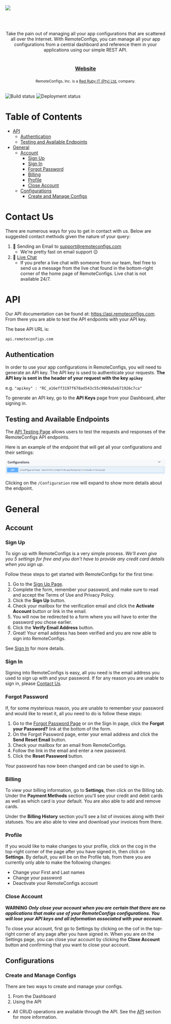 <img src="https://remoteconfigs.com/src/img/Remoteconfig_final.svg" style="display: block; margin-left: auto; margin-right: auto; height: 80px; color: #BF2026;"/>
<div align="center">
  Take the pain out of managing all your app configurations that are scattered all over the Internet. With RemoteConfigs, you can manage all your app configurations from a central dashboard and reference them in your applications using our simple REST API.
</div>

<br />

<div align="center">
  <h3>
    <a href="https://remoteconfigs.com">
      Website
    </a>
  </h3>
</div>

<div align="center">
  <sub>RemoteConfigs, Inc. is a <a href="http://redrubyit.co.za">Red Ruby IT (Pty) Ltd.</a> company.</sub>
</div>

<br>

![Build status](https://redrubyit.visualstudio.com/RemoteConfigs/_apis/build/status/RemoteConfigs%20-%20Staging%20-%20CI)
![Deployment status](https://redrubyit.vsrm.visualstudio.com/_apis/public/Release/badge/5bf414cb-f023-4c36-aba0-c3af1dc61ea1/2/2)

# Table of Contents
* [API](#api)
    * [Authentication](#authentication)
    * [Testing and Available Endpoints](#testing-and-available-endpoints)
* [General](#general)
    * [Account](#account)
        * [Sign Up](#sign-up)
        * [Sign In](#sign-in)
        * [Forgot Password](#forgot-password)
        * [Billing](#billing)
        * [Profile](#profile)
        * [Close Account](#close-account)
    * [Configurations](#configurations)
        * [Create and Manage Configs](#create-and-manage-configs)

# Contact Us
There are numerous ways for you to get in contact with us. Below are suggested contact methods given the nature of your query:

1. 📧 Sending an Email to <a href="mailto: support@remoteconfigs.com">support@remoteconfigs.com</a>
    * We're pretty fast on email support 😉
2. 💬 <a href="https://remoteconfigs.com">Live Chat</a>
    * If you prefer a live chat with someone from our team, feel free to send us a message from the live chat found in the bottom-right corner of the home page of RemoteConfigs. Live chat is not available 24/7.

# API
Our API documentation can be found at: <a href="https://api.remoteconfigs.com" target="_blank">https://api.remoteconfigs.com</a>.
From there you are able to test the API endpoints with your API key.

The base API URL is:
```
api.remoteconfigs.com
```
## Authentication
In order to use your app configurations in RemoteConfigs, you will need to generate an API key. The API key is used to authenticate your requests.
**The API key is sent in the header of your request with the key `apikey`**

e.g. `"apikey" : "RC_a16eff3197f678ad543c55c99b9a5eb71926c7ca"`

To generate an API key, go to the **API Keys** page from your Dashboard, after signing in.

## Testing and Available Endpoints
The <a href="https://api.remoteconfigs.com">API Testing Page</a> allows users to test the requests and responses of the RemoteConfigs API endpoints.

Here is an example of the endpoint that will get all your configurations and their settings:

![Get All Configurations Endpoint](https://raw.githubusercontent.com/RemoteConfigsInc/Documentation/master/Images/ApiSwaggerGetAllConfigs.png "Get All Configurations")

Clicking on the `/Configuration` row will expand to show more details about the endpoint.

# General
## Account
### Sign Up
To sign up with RemoteConfigs is a very simple process. _We'll even give you 5 settings for free and you don't have to provide any credit card details when you sign up._

Follow these steps to get started with RemoteConfigs for the first time:
1. Go to the <a href="https://remoteconfigs.com/Home/Signup">Sign Up Page</a>.
2. Complete the form, remember your password, and make sure to read and accept the Terms of Use and Privacy Policy.
3. Click the **Sign Up** button.
4. Check your mailbox for the verification email and click the **Activate Account** button or link in the email.
5. You will now be redirected to a form where you will have to enter the password you chose earlier.
6. Click the **Verify Email Address** button.
7. Great! Your email address has been verified and you are now able to sign into RemoteConfigs.

See [Sign In](#sign-in) for more details.

### Sign In
Signing into RemoteConfigs is easy, all you need is the email address you used to sign up with and your password. If for any reason you are unable to sign in, please [Contact Us](#contact-us).

### Forgot Password
If, for some mysterious reason, you are unable to remember your password and would like to reset it, all you need to do is follow these steps:

1. Go to the <a href="https://remoteconfigs.com/Home/ForgotPassword">Forgot Password Page</a> or on the Sign In page, click the **Forgot your Password?** link at the bottom of the form.
2. On the Forgot Password page, enter your email address and click the **Send Reset Email** button.
3. Check your mailbox for an email from RemoteConfigs.
4. Follow the link in the email and enter a new password.
5. Click the **Reset Password** button.

Your password has now been changed and can be used to sign in.

### Billing
To view your billing information, go to **Settings**, then click on the Billing tab.
Under the **Payment Methods** section you'll see your credit and debit cards as well as which card is your default. You are also able to add and remove cards.

Under the **Billing History** section you'll see a list of invoices along with their statuses. You are also able to view and download your invoices from there.

### Profile
If you would like to make changes to your profile, click on the cog in the top-right corner of the page after you have signed in, then click on **Settings**.
By default, you will be on the Profile tab, from there you are currently only able to make the following changes:

* Change your First and Last names
* Change your password
* Deactivate your RemoteConfigs account

### Close Account
**WARNING** **_Only close your account when you are certain that there are no applications that make use of your RemoteConfigs configurations. You will lose your API keys and all information associated with your account._**

To close your account, first go to Settings by clicking on the cof in the top-right corner of any page after you have signed in.
When you are on the Settings page, you can close your account by clicking the **Close Account** button and confirming that you want to close your account.

## Configurations
### Create and Manage Configs
There are two ways to create and manage your configs.

1. From the Dashboard
2. Using the API
  * All CRUD operations are available through the API. See the [API](#api) section for more information.
  
